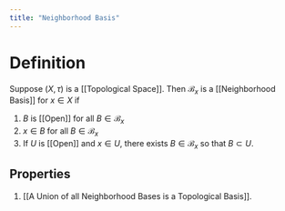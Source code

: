 ```yaml
---
title: "Neighborhood Basis"
---
```


# Definition
Suppose $(X, \tau)$ is a [[Topological Space]]. Then $\mathcal{B}_{x}$ is a [[Neighborhood Basis]] for $x \in X$ if
1. $B$ is [[Open]] for all $B \in \mathcal{B}_{x}$
2. $x \in B$ for all $B \in \mathcal{B}_{x}$
3. If $U$ is [[Open]] and $x \in U$, there exists $B \in \mathcal{B}_{x}$ so that $B \subset U$.

## Properties
1. [[A Union of all Neighborhood Bases is a Topological Basis]].
